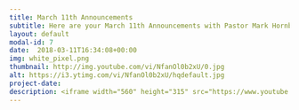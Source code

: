 ```yaml
---
title: March 11th Announcements
subtitle: Here are your March 11th Announcements with Pastor Mark Hornback and Richie Runnells
layout: default
modal-id: 7 
date:  2018-03-11T16:34:08+00:00
img: white_pixel.png
thumbnail: http://img.youtube.com/vi/NfanOl0b2xU/0.jpg
alt: https://i3.ytimg.com/vi/NfanOl0b2xU/hqdefault.jpg
project-date: 
description: <iframe width="560" height="315" src="https://www.youtube.com/embed/NfanOl0b2xU" frameborder="0" allowfullscreen></iframe> 
---
```

